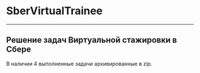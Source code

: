 # SberVirtualTrainee
***

## Решение задач Виртуальной стажировки в Сбере
В наличии 4 выполненные задачи архивированные в zip.

